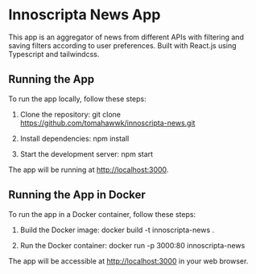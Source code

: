 # Innoscripta News App

This app is an aggregator of news from different APIs with filtering and saving filters according to user preferences. Built with React.js using Typescript and tailwindcss.

## Running the App

To run the app locally, follow these steps:

1. Clone the repository:
git clone https://github.com/tomahawwk/innoscripta-news.git


2. Install dependencies:
npm install


3. Start the development server:
npm start


The app will be running at [http://localhost:3000](http://localhost:3000).

## Running the App in Docker

To run the app in a Docker container, follow these steps:

1. Build the Docker image:
docker build -t innoscripta-news .


2. Run the Docker container:
docker run -p 3000:80 innoscripta-news


The app will be accessible at [http://localhost:3000](http://localhost:3000) in your web browser.